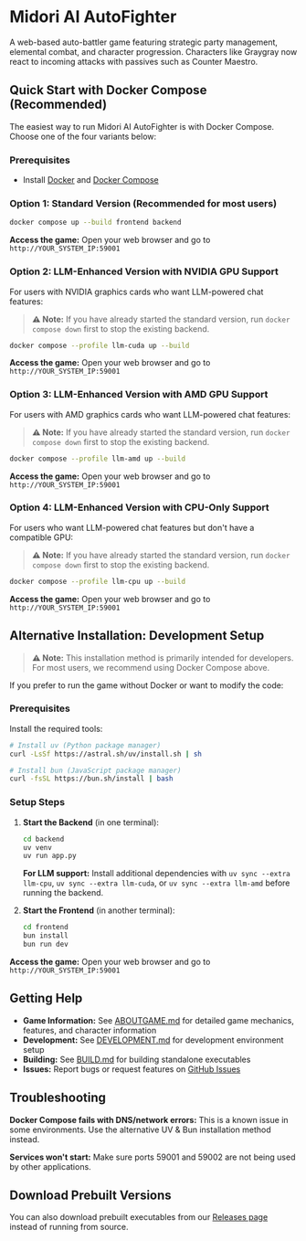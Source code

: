 # Midori AI AutoFighter

A web-based auto-battler game featuring strategic party management, elemental combat, and character progression. Characters like Graygray now react to incoming attacks with passives such as Counter Maestro.

## Quick Start with Docker Compose (Recommended)

The easiest way to run Midori AI AutoFighter is with Docker Compose. Choose one of the four variants below:

### Prerequisites

- Install [Docker](https://docs.docker.com/get-docker/) and [Docker Compose](https://docs.docker.com/compose/install/)

### Option 1: Standard Version (Recommended for most users)

```bash
docker compose up --build frontend backend
```

**Access the game:** Open your web browser and go to `http://YOUR_SYSTEM_IP:59001`

### Option 2: LLM-Enhanced Version with NVIDIA GPU Support

For users with NVIDIA graphics cards who want LLM-powered chat features:

> **⚠️ Note:** If you have already started the standard version, run `docker compose down` first to stop the existing backend.

```bash
docker compose --profile llm-cuda up --build
```

**Access the game:** Open your web browser and go to `http://YOUR_SYSTEM_IP:59001`

### Option 3: LLM-Enhanced Version with AMD GPU Support

For users with AMD graphics cards who want LLM-powered chat features:

> **⚠️ Note:** If you have already started the standard version, run `docker compose down` first to stop the existing backend.

```bash
docker compose --profile llm-amd up --build
```

**Access the game:** Open your web browser and go to `http://YOUR_SYSTEM_IP:59001`

### Option 4: LLM-Enhanced Version with CPU-Only Support

For users who want LLM-powered chat features but don't have a compatible GPU:

> **⚠️ Note:** If you have already started the standard version, run `docker compose down` first to stop the existing backend.

```bash
docker compose --profile llm-cpu up --build
```

**Access the game:** Open your web browser and go to `http://YOUR_SYSTEM_IP:59001`

## Alternative Installation: Development Setup

> **⚠️ Note:** This installation method is primarily intended for developers. For most users, we recommend using Docker Compose above.

If you prefer to run the game without Docker or want to modify the code:

### Prerequisites

Install the required tools:

```bash
# Install uv (Python package manager)
curl -LsSf https://astral.sh/uv/install.sh | sh
```

```bash
# Install bun (JavaScript package manager)
curl -fsSL https://bun.sh/install | bash
```

### Setup Steps

1. **Start the Backend** (in one terminal):
   ```bash
   cd backend
   uv venv
   uv run app.py
   ```
   
   **For LLM support:** Install additional dependencies with `uv sync --extra llm-cpu`, `uv sync --extra llm-cuda`, or `uv sync --extra llm-amd` before running the backend.

2. **Start the Frontend** (in another terminal):
   ```bash
   cd frontend
   bun install
   bun run dev
   ```

**Access the game:** Open your web browser and go to `http://YOUR_SYSTEM_IP:59001`

## Getting Help

- **Game Information:** See [ABOUTGAME.md](ABOUTGAME.md) for detailed game mechanics, features, and character information
- **Development:** See [DEVELOPMENT.md](DEVELOPMENT.md) for development environment setup
- **Building:** See [BUILD.md](BUILD.md) for building standalone executables
- **Issues:** Report bugs or request features on [GitHub Issues](../../issues)

## Troubleshooting

**Docker Compose fails with DNS/network errors:** This is a known issue in some environments. Use the alternative UV & Bun installation method instead.

**Services won't start:** Make sure ports 59001 and 59002 are not being used by other applications.

## Download Prebuilt Versions

You can also download prebuilt executables from our [Releases page](../../releases) instead of running from source.
